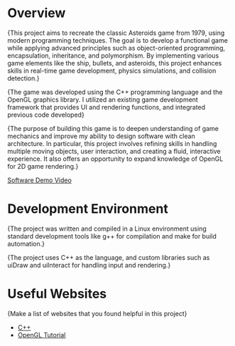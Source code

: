 # Overview

{This project aims to recreate the classic Asteroids game from 1979, using modern programming techniques. 
The goal is to develop a functional game while applying advanced principles such as object-oriented programming, 
encapsulation, inheritance, and polymorphism. By implementing various game elements like the ship, bullets, and asteroids, 
this project enhances skills in real-time game development, physics simulations, and collision detection.}

{The game was developed using the C++ programming language and the OpenGL graphics library. 
I utilized an existing game development framework that provides UI and rendering functions, 
and integrated previous code developed}

{The purpose of building this game is to deepen understanding of game mechanics and improve my ability to 
design software with clean architecture. In particular, this project involves refining skills in handling 
multiple moving objects, user interaction, and creating a fluid, interactive experience. It also offers an opportunity
 to expand knowledge of OpenGL for 2D game rendering.}


[Software Demo Video]([http://youtube.link.goes.here](https://www.loom.com/share/629182a16afd480e815b7d7a14ffcc29?sid=3132d414-b63a-4c32-9c94-70083ae6c2c8))

# Development Environment

{The project was written and compiled in a Linux environment using standard development tools like g++ for compilation and make for build automation.}

{The project uses C++ as the language, and custom libraries such as uiDraw and uiInteract for handling input and rendering.}

# Useful Websites

{Make a list of websites that you found helpful in this project}
* [C++]([http://url.link.goes.here](https://cplusplus.com/))
* [OpenGL Tutorial]([[http://url.link.goes.here](https://learnopengl.com/](https://learnopengl.com/)))
